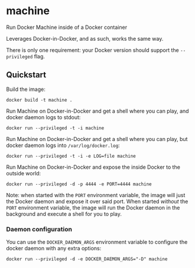 machine
=======

Run Docker Machine inside of a Docker container

Leverages Docker-in-Docker, and as such, works the same way.

There is only one requirement: your Docker version should support the
`--privileged` flag.


## Quickstart

Build the image:

```
docker build -t machine .
```

Run Machine on Docker-in-Docker and get a shell where you can play, and docker daemon logs
to stdout:

```
docker run --privileged -t -i machine
```

Run Machine on Docker-in-Docker and get a shell where you can play, but docker daemon logs
into `/var/log/docker.log`:

```
docker run --privileged -t -i -e LOG=file machine
```

Run Machine on Docker-in-Docker and expose the inside Docker to the outside world:

```
docker run --privileged -d -p 4444 -e PORT=4444 machine
```

Note: when started with the `PORT` environment variable, the image will just
the Docker daemon and expose it over said port. When started *without* the
`PORT` environment variable, the image will run the Docker daemon in the
background and execute a shell for you to play.

### Daemon configuration

You can use the `DOCKER_DAEMON_ARGS` environment variable to configure the
docker daemon with any extra options:

```
docker run --privileged -d -e DOCKER_DAEMON_ARGS="-D" machine
```
